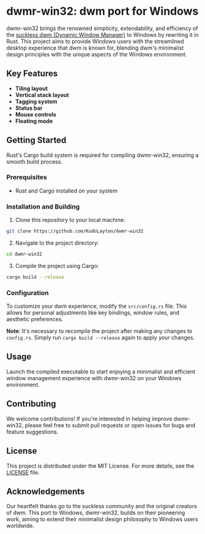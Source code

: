 # dwmr-win32: dwm port for Windows

dwmr-win32 brings the renowned simplicity, extendability, and efficiency of the [suckless dwm (Dynamic Window Manager)](https://dwm.suckless.org/) to Windows by rewriting it in Rust. This project aims to provide Windows users with the streamlined desktop experience that dwm is known for, blending dwm's minimalist design principles with the unique aspects of the Windows environment.

## Key Features

- **Tiling layout**
- **Vertical stack layout**
- **Tagging system**
- **Status bar**
- **Mouse controls**
- **Floating mode**

## Getting Started

Rust's Cargo build system is required for compiling dwmr-win32, ensuring a smooth build process.

### Prerequisites

- Rust and Cargo installed on your system

### Installation and Building

1. Clone this repository to your local machine:

```Bash
git clone https://github.com/KudoLayton/dwmr-win32
```

2. Navigate to the project directory:

```Bash
cd dwmr-win32
```

3. Compile the project using Cargo:

```Bash
cargo build --release
```


### Configuration

To customize your dwm experience, modify the `src/config.rs` file. This allows for personal adjustments like key bindings, window rules, and aesthetic preferences.

**Note**: It's necessary to recompile the project after making any changes to `config.rs`. Simply run `cargo build --release` again to apply your changes.

## Usage

Launch the compiled executable to start enjoying a minimalist and efficient window management experience with dwmr-win32 on your Windows environment.

## Contributing

We welcome contributions! If you're interested in helping improve dwmr-win32, please feel free to submit pull requests or open issues for bugs and feature suggestions.

## License

This project is distributed under the MIT License. For more details, see the [LICENSE](LICENSE) file.

## Acknowledgements

Our heartfelt thanks go to the suckless community and the original creators of dwm. This port to Windows, dwmr-win32, builds on their pioneering work, aiming to extend their minimalist design philosophy to Windows users worldwide.

